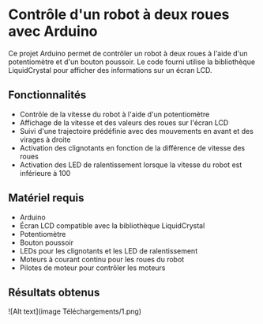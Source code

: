# Contrôle d'un robot à deux roues avec Arduino

Ce projet Arduino permet de contrôler un robot à deux roues à l'aide d'un potentiomètre et d'un bouton poussoir. Le code fourni utilise la bibliothèque LiquidCrystal pour afficher des informations sur un écran LCD.

## Fonctionnalités

- Contrôle de la vitesse du robot à l'aide d'un potentiomètre
- Affichage de la vitesse et des valeurs des roues sur l'écran LCD
- Suivi d'une trajectoire prédéfinie avec des mouvements en avant et des virages à droite
- Activation des clignotants en fonction de la différence de vitesse des roues
- Activation des LED de ralentissement lorsque la vitesse du robot est inférieure à 100

## Matériel requis

- Arduino
- Écran LCD compatible avec la bibliothèque LiquidCrystal
- Potentiomètre
- Bouton poussoir
- LEDs pour les clignotants et les LED de ralentissement
- Moteurs à courant continu pour les roues du robot
- Pilotes de moteur pour contrôler les moteurs

## Résultats obtenus

![Alt text](image Téléchargements/1.png)
